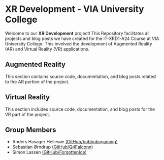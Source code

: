 # XR Development - VIA University College
Welcome to our **XR Development** project! This Repository facilitates all projects and blog posts we have created for the IT-XRD1-A24 Course at VIA University College. This involved the development of Augmented Reality (AR) and Virtual Reality (VR) applications.

## Augmented Reality
This section contains source code, documentation, and blog posts related to the AR portion of the project.

## Virtual Reality
This section includes source code, documentation, and blog posts for the VR part of the project.

## Group Members
- Anders Hasager Hellesøe [(GitHub/bobbobogaming)](https://github.com/bobbobogaming)
- Sebastian Ørndrup [(GitHub/Q4Falconn)](https://github.com/Q4Falconn)
- Simon Lassen [(GitHub/ForgottenIce)](https://github.com/ForgottenIce)
